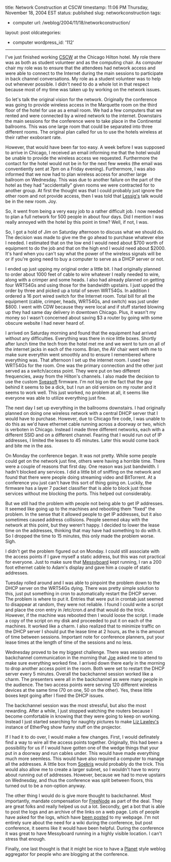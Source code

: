 title: Network Construction at CSCW
timestamp: 11:06 PM Thursday, November 18, 2004 EST
status: published
slug: networkconstruction
tags:
- computer
url: /weblog/2004/11/18/networkconstruction/

layout: post
oldcategories:
- computer
wordpress_id: '112'

---

I've just finished working [CSCW](http://www.acm.org/cscw2004/) at
the Chicago Hilton hotel.  My role there was as both as student volunteer and
as the computing chair.  As computer chair my role was to ensure that the
attendees had network access and were able to connect to the Internet during
the main sessions to participate in back channel conversations.  My role as
a student volunteer was to help out whenever possible.  I didn't need to do
a whole lot in that respect because most of my time was taken up by working on
the network issues.






So let's talk the original vision for the network.  Originally the conference
was going to provide wireless access in the Marquette room on the third floor
of the hotel for use as a email room.  We had a few computers that we rented
and were connected by a wired network to the internet.  Downstairs the main
sessions for the conference were to take place in the Continental ballrooms.
This was one large room that could be separated into three different rooms.
The original plan called for us to use the hotels wireless at their rather
exoborant rate.






However, that would have been far too easy.  A week before I was supposed to
arrive in Chicago, I received an email informing me that the hotel would be
unable to provide the wireless access we requested.  Furthermore the contact
for the hotel would not be in for the next few weeks (the email was
conventiently sent at 7pm on a Friday evening).  Furthermore,  I was also
informed that we now had to plan wireless access for another large ballroom
on Wednesday.  This was due to another failure on the part of the hotel as
they had "accidentally" given rooms we were contracted for to another group.
At first the thought was that I could probably just ignore the other room
and not provide access, then I was told that [Lessig's](http://www.lessig.org/)
talk would be in the new room.  Joy.






So, it went from being a very easy job to a rather difficult job.  I now needed
to plan a full network for 500 people in about four days.  Did I
mention I was really annoyed with the hotel by this point in time?
Well, if not, I was.






So, I got a hold of Jim on Saturday afternoon to discuss what we
should do.  The decision was made to give me the go ahead to purchase
whatever else I needed.  I estimated that on the low end I would need
about $700 worth of equipment to do the job and that on the high end I
would need about $2000.  It's hard when you can't say what the power
of the wireless signals will be or if you're going need to buy a
computer to serve as a DHCP server or not.






I ended up just upping my original order a little bit.  I had
originally planned to order about 1000 feet of cable to wire whatever
I really needed to wire, along with a crimper and some heads.  I also
had already planned on getting four WRT54Gs and using those for the
bandwidth upstairs.  I just upped the order by three and picked up a
total of seven WRT54Gs.  In addition I ordered a 16 port wired switch
for the Internet room.  Total bill for all the equipment (cable,
crimper, heads, WRT54Gs, and switch) was just under $800.  I went with
CDW because they were local and if stuff started blowing up they had
same day delivery in downtown Chicago.  Plus, it wasn't my money so I
wasn't concerned about saving $3 a router by going with some obscure
website I had never heard of.






I arrived on Saturday morning and found that the equipment had arrived
without any difficulties.  Everything was there in nice little boxes.
Shortly after lunch time the tech from the hotel met me and we went to
turn on all of the internet jacks in each of the rooms.  Brian, the AV
chair went with me to make sure everythin went smoothly and to ensure
I remembered where everything was.  That afternoon I set up the
internet room.  I used two WRT54Gs for the room.  One was the primary
connection and the other just served as a switch/access point.  They
were put on two different frequencies, away from the Hilton's
channels.  I also made the decision to use the custom [Sveasoft](http://www.sveasoft.com/) firmware.  I'm not big on
the fact that the guy behind it seems to be a dick, but I run an old
version on my router and it seems to work well.  This just worked, no problem at all, it seems like everyone
was able to utilize everything just fine.






The next day I set up everything in the ballrooms downstairs.  I had
originally planned on doing one wireless network with a central DHCP
server that I would have to purchase.  However, due to Chicago fire
code, I was unable to do this as we'd have ethernet cable running
across a doorway or two, which is verboten in Chicago.  Instead I made
three different networks, each with a different SSID and on a
different channel.  Fearing that I would run out of IP addresses, I
limited the leases to 45 minutes.  Later this would come back and bite
me in the ass.






On Monday the conference began.  It was not pretty.  While some people
could get on the network just fine, others were having a horrible
time.  There were a couple of reasons that first day.  One reason was
just bandwidth.  I hadn't blocked any services.  I did a little bit of
sniffing on the network and found that there were people doing
streaming video and BitTorrent.  At a conference you just can't have
this sort of thing going on.  Luckily, the firmware has a layer 7
packet classifier that is able to block just those services without me
blocking the ports.  This helped out considerably.






But we still had the problem with people not being able to get IP
addresses.  It seemed like going up to the machines and rebooting them
"fixed" the problem.  In the sense that it allowed people to get IP
addresses, but it also sometimes caused address collisions.  People
seemed okay with the network at this point, but they weren't happy.  I
decided to lower the lease time on the addresses, thinking that may
have had something to do with it.  So I dropped the time to 15
minutes, this only made the problem worse.  Sigh.






I didn't get the problem figured out on Monday.  I could still
associate with the access points if I gave myself a static address,
but this was not practical for everyone.  Just to make sure that [Messyboard](http://www.messyboard.org/) kept running, I ran a
200 foot ethernet cable to Adam's display and gave him a couple of
static addresses.






Tuesday rolled around and I was able to pinpoint the problem down to
the DHCP server on the WRT54Gs dying.  There was pretty simple
solution to this, just put something in cron to automatically restart
the DHCP server.  The problem is where to put it.  Entries that were
put in crontab just seemed to disappear at random, they were not
reliable.  I found I could write a script and place the cron entry in
/etc/cron.d and that would do the trick.  However, if the machine was
rebooted then I would loose the script.  I made a copy of the script
on my disk and proceeded to put it on each of the machines.  It
worked like a charm.  I also realized that to minimize traffic on the
DHCP server I should put the lease time at 2 hours, as the is the
amount of time between sessions.  Important note for conference
planners, put your lease times at the length of time of the sessions
and no less.






Wednesday proved to be my biggest challenge.  There was session on
backchannel communication in the morning that [Joe](http://www.interrelativity.net/) asked me to attend to
make sure everything worked fine.  I arrived down there early in the
morning to drop another access point in the room.  Both were set to
restart the DHCP server every 5 minutes.  Overall the backchannel
session worked like a charm.  The presenters were all in the
backchannel as were many people in the audience.  The two access
points were serving 120 different wireless devices at the same time
(70 on one, 50 on the other).  Yes, these little boxes kept going
after I fixed the DHCP issues.






The backchannel session was the most stressful, but also the most
rewarding.  After a while, I just stopped watching the routers because
I become comfortable in knowing that they were going to keep on
working.  Instead I just started searching for naughty pictures to
make [Liz Lawley's](http://mamamusings.net/) instance of
EtherPeg show funny stuff on the projector.






If I had it to do over, I would make a few changes.  First, I would
definately find a way to wire all the access points together.
Originally, this had been a possibility for us if I would have gotten
one of the wedge things that your put in a doorway and run cables
under.  This would have made everything much more seemless.  This
would have also required a computer to manage all the addresses.  A
little box from [Soekris](http://www.soekris.com/) would
probably do the trick.  This would also allow me to create a larger
subnet, so I wouldn't have to worry about running out of addresses.
However, because we had to move upstairs on Wednesday, and thus the
conference was split between floors, this turned out to be a
non-option anyway.






The other thing I would do is give more thought to backchannel.  Most
importantly, mandate compensation for [FreeNode](http://www.freenode.net/) as part of the deal.
They are great folks and really helped us out a lot.  Secondly, get a
bot that is able to post the logs and an archive of the links on a web
page.  Lots of people have asked for the logs, which have [been posted](http://patrick.wagstrom.net/research/cscw/) to
my webpage.  I'm not entirely sure about the need for a wiki during
the conference, but post conference, it seems like it would have been
helpful.  During the conference it was great to have Messyboard
running in a highly visible location.  I can't stress that enough.






Finally, one last thought is that it might be nice to have a [Planet](http://planetplanet.org/) style weblog aggregator for
people who are blogging at the conference.

